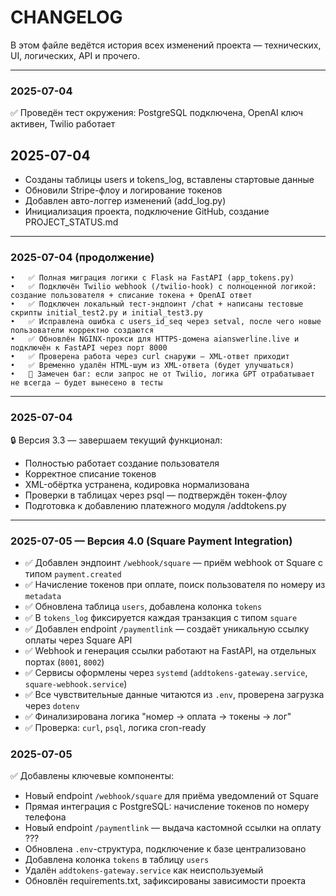 # CHANGELOG

В этом файле ведётся история всех изменений проекта — технических, UI, логических, API и прочего.

---
### 2025-07-04
✅ Проведён тест окружения: PostgreSQL подключена, OpenAI ключ активен, Twilio работает

## 2025-07-04
- Созданы таблицы users и tokens_log, вставлены стартовые данные
- Обновили Stripe-флоу и логирование токенов
- Добавлен авто-логгер изменений (add_log.py)
- Инициализация проекта, подключение GitHub, создание PROJECT_STATUS.md

---
### 2025-07-04 (продолжение)
	•	✅ Полная миграция логики с Flask на FastAPI (app_tokens.py)
	•	✅ Подключён Twilio webhook (/twilio-hook) с полноценной логикой: создание пользователя + списание токена + OpenAI ответ
	•	✅ Подключен локальный тест-эндпоинт /chat + написаны тестовые скрипты initial_test2.py и initial_test3.py
	•	✅ Исправлена ошибка с users_id_seq через setval, после чего новые пользователи корректно создаются
	•	✅ Обновлён NGINX-прокси для HTTPS-домена aianswerline.live и подключён к FastAPI через порт 8000
	•	✅ Проверена работа через curl снаружи — XML-ответ приходит
	•	✅ Временно удалён HTML-шум из XML-ответа (будет улучшаться)
	•	🐞 Замечен баг: если запрос не от Twilio, логика GPT отрабатывает не всегда — будет вынесено в тесты

---
### 2025-07-04
🔒 Версия 3.3 — завершаем текущий функционал:
- Полностью работает создание пользователя
- Корректное списание токенов
- XML-обёртка устранена, кодировка нормализована
- Проверки в таблицах через psql — подтверждён токен-флоу
- Подготовка к добавлению платежного модуля /addtokens.py

---
### 2025-07-05 — Версия 4.0 (Square Payment Integration)

- ✅ Добавлен эндпоинт `/webhook/square` — приём webhook от Square с типом `payment.created`
- ✅ Начисление токенов при оплате, поиск пользователя по номеру из `metadata`
- ✅ Обновлена таблица `users`, добавлена колонка `tokens`
- ✅ В `tokens_log` фиксируется каждая транзакция с типом `square`
- ✅ Добавлен endpoint `/paymentlink` — создаёт уникальную ссылку оплаты через Square API
- ✅ Webhook и генерация ссылки работают на FastAPI, на отдельных портах (`8001`, `8002`)
- ✅ Сервисы оформлены через `systemd` (`addtokens-gateway.service`, `square-webhook.service`)
- ✅ Все чувствительные данные читаются из `.env`, проверена загрузка через `dotenv`
- ✅ Финализирована логика "номер → оплата → токены → лог"
- ✅ Проверка: `curl`, `psql`, логика cron-ready


### 2025-07-05

✅ Добавлены ключевые компоненты:

- Новый endpoint `/webhook/square` для приёма уведомлений от Square
- Прямая интеграция с PostgreSQL: начисление токенов по номеру телефона
- Новый endpoint `/paymentlink` — выдача кастомной ссылки на оплату ???
- Обновлена `.env`-структура, подключение к базе централизовано
- Добавлена колонка `tokens` в таблицу `users`
- Удалён `addtokens-gateway.service` как неиспользуемый
- Обновлён requirements.txt, зафиксированы зависимости проекта
